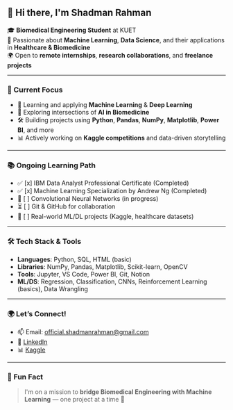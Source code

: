 ## 👋 Hi there, I'm Shadman Rahman

🎓 **Biomedical Engineering Student** at KUET  
🧠 Passionate about **Machine Learning**, **Data Science**, and their applications in **Healthcare & Biomedicine**  
🌍 Open to **remote internships**, **research collaborations**, and **freelance projects**

---

### 🚀 Current Focus
- 🧪 Learning and applying **Machine Learning** & **Deep Learning**
- 🧬 Exploring intersections of **AI in Biomedicine**
- 🛠️ Building projects using **Python**, **Pandas**, **NumPy**, **Matplotlib**, **Power BI**, and more
- 📊 Actively working on **Kaggle competitions** and data-driven storytelling

---

### 📚 Ongoing Learning Path
- ✅ [x] IBM Data Analyst Professional Certificate (Completed)
- ✅ [x] Machine Learning Specialization by Andrew Ng (Completed)
- 🔄 [ ] Convolutional Neural Networks (in progress)
- ⏳ [ ] Git & GitHub for collaboration
- 🔄 [ ] Real-world ML/DL projects (Kaggle, healthcare datasets)

---

### 🛠️ Tech Stack & Tools
- **Languages**: Python, SQL, HTML (basic)
- **Libraries**: NumPy, Pandas, Matplotlib, Scikit-learn, OpenCV
- **Tools**: Jupyter, VS Code, Power BI, Git, Notion
- **ML/DS**: Regression, Classification, CNNs, Reinforcement Learning (basics), Data Wrangling

---

### 🌍 Let’s Connect!
- 📫 Email: official.shadmanrahman@gmail.com  
- 💼 [LinkedIn](https://www.linkedin.com/in/shadmanrahman1/)  
- 📊 [Kaggle](https://www.kaggle.com/shadmanrahman1)

---

### 🧭 Fun Fact
> I'm on a mission to **bridge Biomedical Engineering with Machine Learning** — one project at a time 🚀

<!-- Profile views counter or badges can be added here -->

